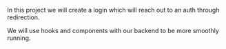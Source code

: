 



In this project we will create a login which will reach out to an auth through redirection.

We will use hooks and components with our backend to be more smoothly running.























